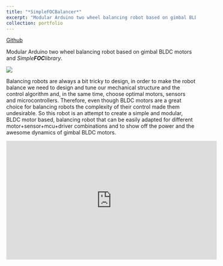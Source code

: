```yaml
---
title: "*SimpleFOCBalancer*"
excerpt: "Modular Arduino two wheel balancing robot based on gimbal BLDC motors and <i>Simple<b>FOC</b>library</i>.   <br/><img src='https://github.com/simplefoc/Arduino-FOC-balancer/raw/main/images/balancer_three.jpg' style='max-height:300px'>"
collection: portfolio
---
```



<a href="https://github.com/simplefoc/Arduino-FOC-balancer"> <i class="fab fa-github"></i> Github</a>

Modular Arduino two wheel balancing robot based on gimbal BLDC motors and <i>Simple<b>FOC</b>library</i>.   

<img src='https://github.com/simplefoc/Arduino-FOC-balancer/raw/main/images/balancer_three.jpg' style='max-height:300px'>

Balancing robots are always a bit tricky to design, in order to make the robot balance we need to design and tune our mechanical structure and the control algorithm and, in the same time, choose optimal motors, sensors and microcontrollers. Therefore, even though BLDC motors are a great choice for balancing robots the complexity of their control made them undesirable. So this robot is an attempt to create a simple and modular, BLDC motor based, balancing robot that can be easily adapted for different motor+sensor+mcu+driver combinations and to show off the power and the awesome dynamics of gimbal BLDC motors.

<iframe width="560" height="315" src="https://www.youtube.com/embed/f9GJqqUpL2w" title="YouTube video player" frameborder="0" allow="accelerometer; autoplay; clipboard-write; encrypted-media; gyroscope; picture-in-picture" allowfullscreen></iframe>